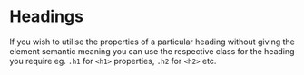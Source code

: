 # Headings

If you wish to utilise the properties of a particular heading without giving the element semantic meaning you can use the respective class for the heading you require eg. ```.h1``` for ```<h1>``` properties, ```.h2``` for ```<h2>``` etc.